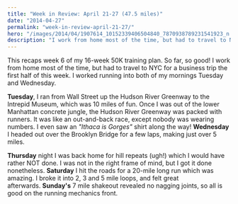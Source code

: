 ```yaml
---
title: "Week in Review: April 21-27 (47.5 miles)"
date: "2014-04-27"
permalink: "week-in-review-april-21-27/"
hero: "/images/2014/04/1907614_10152339406504840_7870938789231541923_n.jpg"
description: "I work from home most of the time, but had to travel to NYC for a business trip the first half of this week. I worked running into both of my mornings Tuesday and Wednesday."
---
```


This recaps week 6 of my 16-week 50K training plan. So far, so good! I work from home most of the time, but had to travel to NYC for a business trip the first half of this week. I worked running into both of my mornings Tuesday and Wednesday.

**Tuesday**, I ran from Wall Street up the Hudson River Greenway to the Intrepid Museum, which was 10 miles of fun. Once I was out of the lower Manhattan concrete jungle, the Hudson River Greenway was packed with runners. It was like an out-and-back race, except nobody was wearing numbers. I even saw an _"Ithaca is Gorges"_ shirt along the way! **Wednesday** I headed out over the Brooklyn Bridge for a few laps, making just over 5 miles.

**Thursday** night I was back home for hill repeats (ugh!) which I would have rather NOT done. I was not in the right frame of mind, but I got it done nonetheless. **Saturday** I hit the roads for a 20-mile long run which was amazing. I broke it into 2, 3 and 5 mile loops, and felt great afterwards. **Sunday's** 7 mile shakeout revealed no nagging joints, so all is good on the running mechanics front.
